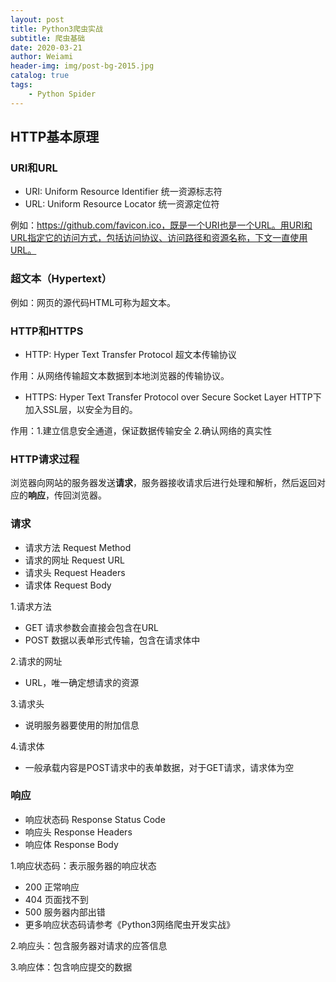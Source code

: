 ```yaml
---
layout: post
title: Python3爬虫实战
subtitle: 爬虫基础
date: 2020-03-21
author: Weiami
header-img: img/post-bg-2015.jpg
catalog: true
tags:
    - Python Spider
---
```


## HTTP基本原理

### URI和URL

* URI: Uniform Resource Identifier 统一资源标志符
* URL: Uniform Resource Locator 统一资源定位符

例如：https://github.com/favicon.ico，既是一个URI也是一个URL。用URI和URL指定它的访问方式，包括访问协议、访问路径和资源名称，下文一直使用URL。

### 超文本（Hypertext）

例如：网页的源代码HTML可称为超文本。

### HTTP和HTTPS

* HTTP: Hyper Text Transfer Protocol 超文本传输协议

作用：从网络传输超文本数据到本地浏览器的传输协议。

* HTTPS: Hyper Text Transfer Protocol over Secure Socket Layer HTTP下加入SSL层，以安全为目的。

作用：1.建立信息安全通道，保证数据传输安全 2.确认网络的真实性

### HTTP请求过程

浏览器向网站的服务器发送**请求**，服务器接收请求后进行处理和解析，然后返回对应的**响应**，传回浏览器。

### 请求

* 请求方法 Request Method
* 请求的网址 Request URL
* 请求头 Request Headers
* 请求体 Request Body

1.请求方法

* GET 请求参数会直接会包含在URL
* POST 数据以表单形式传输，包含在请求体中

2.请求的网址

* URL，唯一确定想请求的资源

3.请求头

* 说明服务器要使用的附加信息

4.请求体

* 一般承载内容是POST请求中的表单数据，对于GET请求，请求体为空

### 响应

* 响应状态码 Response Status Code
* 响应头 Response Headers
* 响应体 Response Body

1.响应状态码：表示服务器的响应状态

* 200 正常响应
* 404 页面找不到
* 500 服务器内部出错
* 更多响应状态码请参考《Python3网络爬虫开发实战》

2.响应头：包含服务器对请求的应答信息

3.响应体：包含响应提交的数据